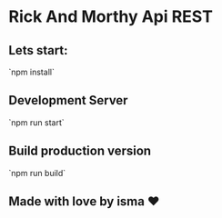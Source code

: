 <h1>Rick And Morthy Api REST</h1>

<h2>Lets start:</h2>
`npm install`

<h2>Development Server</h2>
`npm run start`

<h2>Build production version</h2>
`npm run build` 

<h2>Made with love by isma ❤</h2>
